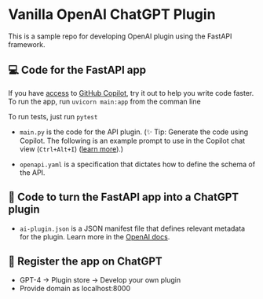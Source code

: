 # Vanilla OpenAI ChatGPT Plugin

This is a sample repo for developing OpenAI plugin using the FastAPI framework. 

## 💻 Code for the FastAPI app
If you have [access](https://code.visualstudio.com/blogs/2023/03/30/vscode-copilot#_getting-started-today) to [GitHub Copilot](https://github.com/features/copilot), try it out to help you write code faster. To run the app, run `uvicorn main:app` from the comman line

To run tests, just run `pytest`

- `main.py` is the code for the API plugin. (✨ Tip: Generate the code using Copilot. The following is an example prompt to use in the Copilot chat view (`Ctrl+Alt+I`) ([learn more](https://code.visualstudio.com/blogs/2023/03/30/vscode-copilot#_embracing-the-chat-view)).)
   
- `openapi.yaml` is a specification that dictates how to define the schema of the API.

## 🧠 Code to turn the FastAPI app into a ChatGPT plugin
- `ai-plugin.json` is a JSON manifest file that defines relevant metadata for the plugin. Learn more in the [OpenAI docs](https://platform.openai.com/docs/plugins/getting-started/plugin-manifest).

## 💬 Register the app on ChatGPT
- GPT-4 -> Plugin store -> Develop your own plugin
- Provide domain as localhost:8000
